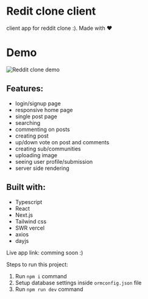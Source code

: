 
# Redit clone client 
client app for reddit clone :). Made with ❤

# Demo
![Reddit clone demo](demo/red-demo.gif)


## Features:
- login/signup page
- responsive home page
- single post page
- searching
- commenting on posts
- creating post
- up/down vote on post and comments
- creating sub/communities
- uploading image 
- seeing user profile/submission
- server side rendering


## Built with:
- Typescript
- React
- Next.js
- Tailwind css
- SWR vercel
- axios
- dayjs

Live app link: comming soon :)



Steps to run this project:

1. Run `npm i` command
2. Setup database settings inside `ormconfig.json` file
3. Run `npm run dev` command
